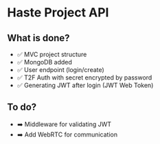 # Haste Project API

## What is done?

- ✅  MVC project structure
- ✅  MongoDB added
- ✅  User endpoint (login/create)
- ✅  T2F Auth with secret encrypted by password
- ✅  Generating JWT after login (JWT Web Token)

## To do?

- ➡️ Middleware for validating JWT
- ➡️ Add WebRTC for communication
